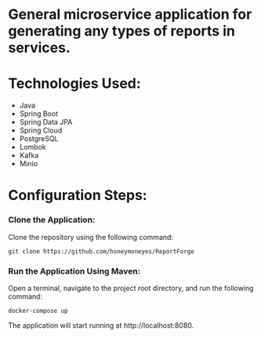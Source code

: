 # General microservice application for generating any types of reports in services.

# Technologies Used:
+ Java 
+ Spring Boot
+ Spring Data JPA
+ Spring Cloud
+ PostgreSQL
+ Lombok
+ Kafka
+ Minio

# Configuration Steps:

### Clone the Application:

Clone the repository using the following command:

```
git clone https://github.com/honeymoneyes/ReportForge
```

### Run the Application Using Maven:
Open a terminal, navigate to the project root directory, and run the following command:

```
docker-compose up
```

The application will start running at http://localhost:8080.
